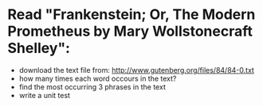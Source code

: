 # Read "Frankenstein; Or, The Modern Prometheus by Mary Wollstonecraft Shelley":

- download the text file from: http://www.gutenberg.org/files/84/84-0.txt
- how many times each word occours in the text?
- find the most occurring 3 phrases in the text
- write a unit test
